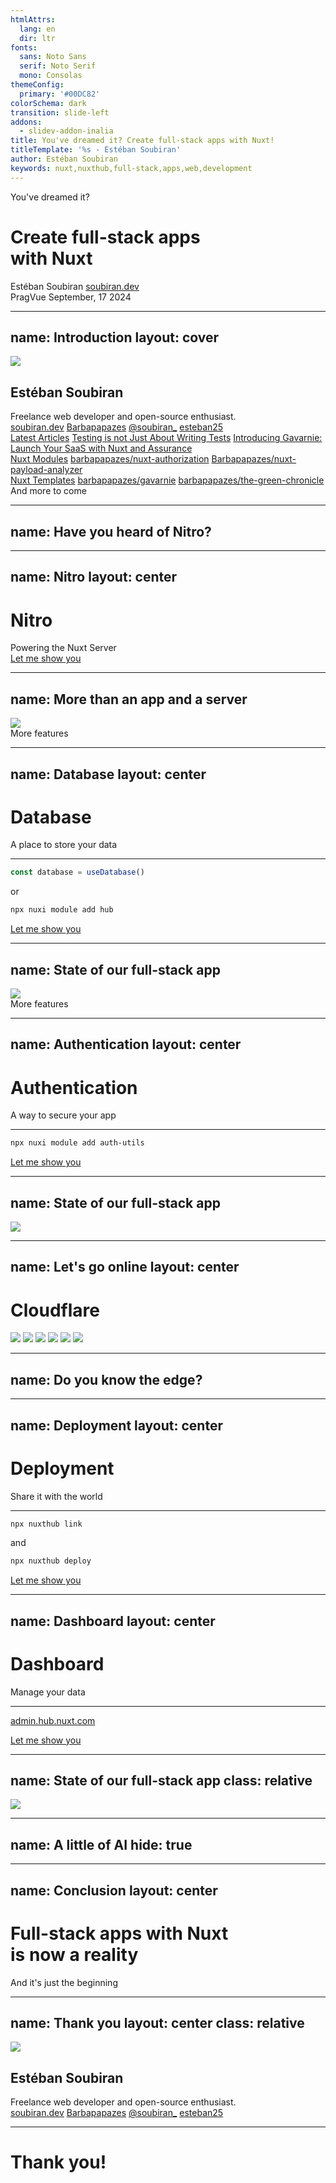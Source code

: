 ```yaml
---
htmlAttrs:
  lang: en
  dir: ltr
fonts:
  sans: Noto Sans
  serif: Noto Serif
  mono: Consolas
themeConfig:
  primary: '#00DC82'
colorSchema: dark
transition: slide-left
addons:
  - slidev-addon-inalia
title: You've dreamed it? Create full-stack apps with Nuxt!
titleTemplate: '%s - Estéban Soubiran'
author: Estéban Soubiran
keywords: nuxt,nuxthub,full-stack,apps,web,development
---
```


<div op="60" font="400">
  You've dreamed it?
</div>

<h1 font="serif 500" p="b-20">
  Create full-stack apps<br>with <span text="primary">Nuxt</span>
</h1>

<div absolute left="14" bottom="10" flex="~ col gap-4 items-start">
  <span>Estéban Soubiran</span>
  <a href="https://soubiran.dev" target="_blank" op="60" m="t--4" class="text-xs">soubiran.dev</a>
</div>

<div absolute right="14" bottom="10" flex="~ col gap-4 items-end">
  <span>PragVue</span>
  <span text="xs" op="60" m="t--4">September, 17 2024</span>
</div>

---
name: Introduction
layout: cover
---

<img src="https://github.com/barbapapazes.png" size="32" />

<h2 m="t-4" font="serif 500">
  Estéban Soubiran
</h2>

<div m="t-2 b-20" op="60">
Freelance web developer and open-source enthusiast.
</div>

<div absolute left="14" bottom="10" text="sm" op="60" flex="~ row gap-8">
  <span v-click="1" flex="~ row items-center gap-1"><span i-ph-globe-light w="5" h="5" inline-block></span><a href="https://soubiran.dev">soubiran.dev</a></span>
  <span v-click="3" flex="~ row items-center gap-1"><span i-simple-icons-github w="4" h="4" inline-block></span><a href="https://gh.soubiran.dev">Barbapapazes</a></span>
  <span v-click="5" flex="~ row items-center gap-1"><span i-simple-icons-x w="4" h="4" inline-block></span><a href="https://x.soubiran.dev">@soubiran_</a></span>
  <span v-click="5" flex="~ row items-center gap-1"><span i-simple-icons-linkedin w="4" h="4" inline-block></span><a href="https://linkedin.soubiran.dev">esteban25</a></span>
</div>

<div absolute top="10" right="14" w="64" flex="~ col gap-8">
  <div v-click="2" flex="~ col gap-2">
    <a href="https://soubiran.dev/posts" text-sm op="80" border="~ !0" font="serif">Latest Articles</a>
    <a href="https://soubiran.dev/posts/testing-is-not-just-about-writing-test" text-xs op="60" border="~ !0">Testing is not Just About Writing Tests</a>
    <a href="https://soubiran.dev/posts/introducing-gavarnie-launch-your-saas-with-nuxt-and-assurance" text-xs op="60" border="~ !0">Introducing Gavarnie: Launch Your SaaS with Nuxt and Assurance</a>
  </div>
  <div v-click="4" flex="~ col gap-2">
    <a href="https://gh.soubiran.dev" text-sm op="80" border="~ !0" font="serif">Nuxt Modules</a>
    <a href="https://github.com/Barbapapazes/nuxt-authorization" text-xs op="60" border="~ !0">barbapapazes/nuxt-authorization</a>
    <a href="https://github.com/Barbapapazes/nuxt-payload-analyzer" text-xs op="60" border="~ !0">Barbapapazes/nuxt-payload-analyzer</a>
  </div>
  <div v-click="4" flex="~ col gap-2">
    <a href="https://gh.soubiran.dev" text-sm op="80" border="~ !0" font="serif">Nuxt Templates</a>
    <a href="https://github.com/Barbapapazes/gavarnie" text-xs op="60" border="~ !0">barbapapazes/gavarnie</a>
    <a href="https://github.com/Barbapapazes/the-green-chronicle" text-xs op="60" border="~ !0">barbapapazes/the-green-chronicle</a>
  </div>

</div>

<div v-click="7" absolute right="14" bottom="8" text-sm text-black font="serif" p="x-4 y-2" rounded bg="primary" tracking="wider" notification>
  <span op="80">And more to come</span>
</div>

---
name: Have you heard of Nitro?
---

<Inalia
  question="Have you heard of Nitro?"
  type="single_select"
  chart="donut"
  :answers="[
    { label: 'I know exactly what it is', value: 13, color: '#70ffc6' },
    { label: 'I\'ve heard of it but I don\'t know what it is', value: 5, color: '#00dc82' },
    { label: 'I have no idea what it is', value: 6, color: '#07603e'}
  ]"
/>

---
name: Nitro
layout: center
---

<h1 font="serif" text="center">Nitro</h1>

<div op="60">
  Powering the Nuxt Server
</div>

<a href="https://github.com/Barbapapazes/pragvue-2024/tree/01-nitro" target="_blank" v-click absolute block right="1/2" bottom="10" text-sm text-black bg="primary" p="x-4 y-2" rounded flex="~ row items-center gap-2" tracking="wider" notification="centered">
  <span>Let me show you</span>
  <span i-ph-file-code-light w="4" h="4" inline-block></span>
</a>

---
name: More than an app and a server
---

<img src="/nuxt=vue+nitro.svg" w="1/2" m="t-12" mx="auto" />

<div v-click absolute right="1/2" bottom="10" text-sm text-black bg="primary" p="x-4 y-2" rounded flex="~ row items-center gap-2" tracking="wider" notification="centered">
  <span>More features</span>
  <span i-ph-flask-light w="4" h="4" inline-block></span>
</div>

---
name: Database
layout: center
---

<h1 font="serif" text="center">Database</h1>

<div op="60">
  A place to store your data
</div>

<hr v-click border="slate-800" m="y-8" />

<v-click>

```ts
const database = useDatabase()
```

<div text="sm center" op="60">or</div>

```bash
npx nuxi module add hub
```

</v-click>

<a href="https://github.com/Barbapapazes/pragvue-2024/tree/02-database" target="_blank" v-click absolute block right="1/2" bottom="10" text-sm text-black bg="primary" p="x-4 y-2" rounded flex="~ row items-center gap-2" tracking="wider" notification="centered">
  <span>Let me show you</span>
  <span i-ph-database-light w="4" h="4" inline-block></span>
</a>

<!--
First, show the `useDatabase` function from Nitro.

Then, show the NuxtHub module.
-->

---
name: State of our full-stack app
---

<img src="/nuxt=vue+nitro+database.svg" w="1/2" m="t-12" mx="auto" />

<div v-click absolute right="1/2" bottom="10" text-sm text-black bg="primary" p="x-4 y-2" rounded flex="~ row items-center gap-2" tracking="wider" notification="centered">
  <span>More features</span>
  <span i-ph-flask-light w="4" h="4" inline-block></span>
</div>

---
name: Authentication
layout: center
---

<h1 font="serif" text="center">Authentication</h1>

<div op="60" text="center">
  A way to secure your app
</div>

<hr v-click border="slate-800" m="y-8" />

<v-click>

```bash
npx nuxi module add auth-utils
```

</v-click>

<a href="https://github.com/Barbapapazes/pragvue-2024/tree/03-authentication" target="_blank" v-click absolute block right="1/2" bottom="10" text-sm text-black bg="primary" p="x-4 y-2" rounded flex="~ row items-center gap-2" tracking="wider" notification="centered">
  <span>Let me show you</span>
  <span i-ph-database-light w="4" h="4" inline-block></span>
</a>

---
name: State of our full-stack app
---

<img src="/nuxt=vue+nitro+database+auth.svg" w="1/2" m="t-12" mx="auto" />

---
name: Let's go online
layout: center
---

<h1 v-click font="serif" text="center" flex="~ row items-center gap-4">
  <span i-logos-cloudflare-icon w="16" h="16" inline-block></span>
  <span>Cloudflare</span>
</h1>

<div v-click flex="~ row justify-center items-center gap-2">
  <img w="8" src="/cf-pages.svg" />
  <img w="8" src="/cf-kv.svg" />
  <img w="8" src="/cf-d1.svg" />
  <img w="8" src="/cf-r2.svg" />
  <img w="8" src="/cf-vectorize.svg" />
  <img w="8" src="/cf-web-analytics.svg" />
</div>

<!-- All of these works on the edge but [click] ... -->

---
name: Do you know the edge?
---

<Inalia
  question="Do you know the edge?"
  type="single_select"
  chart="donut"
  :answers="[
    { label: 'I know exactly what it is', value: 9, color: '#ffc6a8' },
    { label: 'I\'ve heard of it but I don\'t know what it is', value: 5, color: '#FCAD41' },
    { label: 'I have no idea what it is', value: 11, color: '#F6821E'}
  ]"
/>

<!--
https://www.cloudflare.com/learning/serverless/glossary/what-is-edge-computing/
-->

---
name: Deployment
layout: center
---

<h1 font="serif" text="center">Deployment</h1>

<div op="60" text="center">
  Share it with the world
</div>

<hr v-click border="slate-800" m="y-8" />

<v-click>

```bash
npx nuxthub link
```

<div text="sm center" op="60">and</div>

```bash
npx nuxthub deploy
```

</v-click>

<a href="https://github.com/Barbapapazes/pragvue-2024/tree/04-deployment" target="_blank" v-click absolute block right="1/2" bottom="10" text-sm text-black bg="primary" p="x-4 y-2" rounded flex="~ row items-center gap-2" tracking="wider" notification="centered">
  <span>Let me show you</span>
  <span i-ph-rocket-light w="4" h="4" inline-block></span>
</a>

---
name: Dashboard
layout: center
---

<h1 font="serif" text="center">Dashboard</h1>

<div op="60" text="center">
  Manage your data
</div>

<hr v-click border="slate-800" m="y-8" />

<p v-click text="sm center">
  <a href="https://admin.hub.nuxt.com" target="_blank" op="60" font="serif">admin.hub.nuxt.com</a>
</p>

<a href="https://admin.hub.nuxt.com" target="_blank" v-click absolute block right="1/2" bottom="10" text-sm text-black bg="primary" p="x-4 y-2" rounded flex="~ row items-center gap-2" tracking="wider" notification="centered">
  <span>Let me show you</span>
  <span i-ph-eye-light w="4" h="4" inline-block></span>
</a>

---
name: State of our full-stack app
class: relative
---

<img src="/full-stack=vue+nitro+hub+cloudflare.svg" absolute w="3/4" right="1/2" bottom="1/2" translate="1/2" mx="auto" />

---
name: A little of AI
hide: true
---

<!--

I will not have enough time for this one.
https://hub.nuxt.com/docs/features/ai

-->

---
name: Conclusion
layout: center
---

<h1 font="serif" text="center">
  Full-stack apps with Nuxt<br>is now a reality
</h1>

<div v-click op="60" text="center">
  And it's just the beginning
</div>

<!--
I strongly believe that a lot of things will emerge from this for the whole Nuxt community. This is really exciting!
-->

---
name: Thank you
layout: center
class: relative
---

<img src="https://github.com/barbapapazes.png" size="20" m="x-auto" />

<h2 text="center" m="t-4" font="serif 500">
  Estéban Soubiran
</h2>

<div text="center" m="t-2" op="60">
Freelance web developer and open-source enthusiast.
</div>

<div m="t-8" text="sm" op="60" flex="~ row gap-8">
  <span flex="~ row items-center gap-1"><span i-ph-globe-light w="5" h="5" inline-block></span><a href="https://soubiran.dev">soubiran.dev</a></span>
  <span flex="~ row items-center gap-1"><span i-simple-icons-github w="4" h="4" inline-block></span><a href="https://gh.soubiran.dev">Barbapapazes</a></span>
  <span flex="~ row items-center gap-1"><span i-simple-icons-x w="4" h="4" inline-block></span><a href="https://x.soubiran.dev">@soubiran_</a></span>
  <span flex="~ row items-center gap-1"><span i-simple-icons-linkedin w="4" h="4" inline-block></span><a href="https://linkedin.soubiran.dev">esteban25</a></span>
</div>

<hr border="slate-800" m="y-12" />

<h1 text="center" font="serif">Thank you!</h1>

<!--
Thank you! I hope you enjoyed the talk, it's been a pleasure to share this with you.
-->

